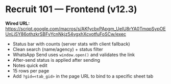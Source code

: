 
# Recruit 101 — Frontend (v12.3)

**Wired URL:** https://script.google.com/macros/s/AKfycbxPApgm_UeIU8rYA0TmqpSypOEUnLjSY86othzkrSBFvYcnNkjz54vgxhXcvotfuFoSCw/exec

- Status bar with counts (server stats with client fallback)
- Clean search (name/agency) + status filter
- WhatsApp Send uses `window.open()` and validates the link
- After-send status is applied after sending
- Notes quick edit
- 15 rows per page
- Add `?gid=<tab_gid>` in the page URL to bind to a specific sheet tab
